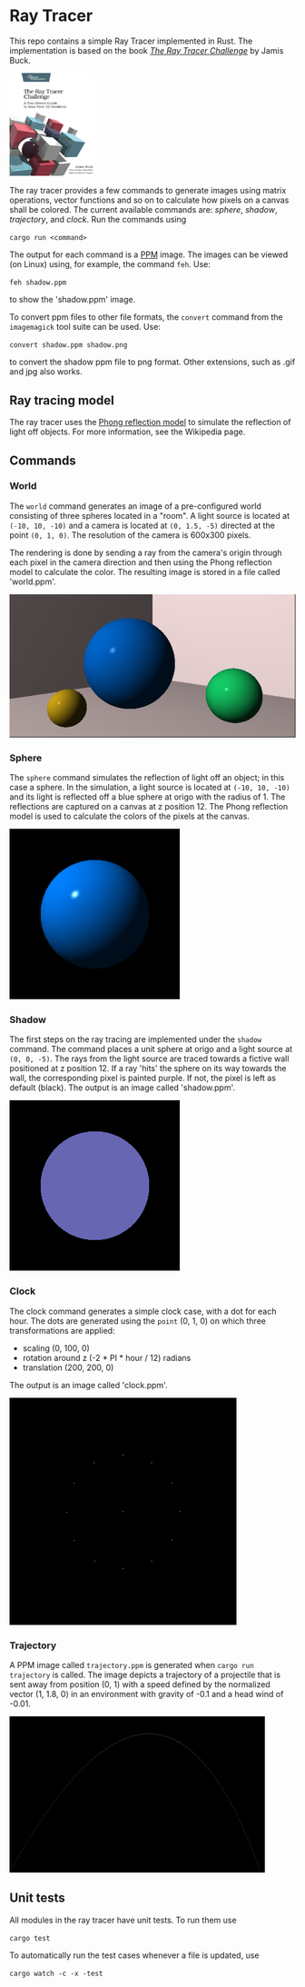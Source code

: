 # Ray Tracer

This repo contains a simple Ray Tracer implemented in Rust. The implementation
is based on the book [*The Ray Tracer Challenge*](http://raytracerchallenge.com/)
by Jamis Buck.

[<img src="doc/bookcover.jpg" width="30%" height="30%" />](http://raytracerchallenge.com/)

The ray tracer provides a few commands to generate images using matrix
operations, vector functions and so on to calculate how pixels on a canvas
shall be colored. The current available commands are: *sphere*, *shadow*,
*trajectory*, and *clock*. Run the commands using

`cargo run <command>`

The output for each command is a [PPM](https://en.wikipedia.org/wiki/Netpbm) image.
The images can be viewed (on Linux) using, for example, the command `feh`. Use:

`feh shadow.ppm`

to show the 'shadow.ppm' image.

To convert ppm files to other file formats, the `convert` command from the
`imagemagick` tool suite can be used. Use:

`convert shadow.ppm shadow.png`

to convert the shadow ppm file to png format. Other extensions, such as .gif
and jpg also works.


## Ray tracing model

The ray tracer uses the [Phong reflection
model](https://en.wikipedia.org/wiki/Phong_reflection_model) to simulate the
reflection of light off objects. For more information, see the Wikipedia page.

## Commands

### World

The `world` command generates an image of a pre-configured world consisting of
three spheres located in a "room". A light source is located at `(-10, 10,
-10)` and a camera is located at `(0, 1.5, -5)` directed at the point `(0, 1,
0)`. The resolution of the camera is 600x300 pixels.

The rendering is done by sending a ray from the camera's origin through each
pixel in the camera direction and then using the Phong reflection model to
calculate the color. The resulting image is stored in a file called
'world.ppm'.

![World](doc/world.png)

### Sphere

The `sphere` command simulates the reflection of light off an object; in this
case a sphere. In the simulation, a light source is located at `(-10, 10, -10)`
and its light is reflected off a blue sphere at origo with the radius of 1. The
reflections are captured on a canvas at z position 12. The Phong reflection
model is used to calculate the colors of the pixels at the canvas.

![Sphere](doc/sphere.png)


### Shadow

The first steps on the ray tracing are implemented under the `shadow` command.
The command places a unit sphere at origo and a light source at `(0, 0, -5)`.
The rays from the light source are traced towards a fictive wall positioned at
z position 12. If a ray 'hits' the sphere on its way towards the wall, the
corresponding pixel is painted purple. If not, the pixel is left as default
(black). The output is an image called 'shadow.ppm'.

![Shadow](doc/shadow.png)


### Clock

The clock command generates a simple clock case, with a dot for each hour. The
dots are generated using the `point` (0, 1, 0) on which three transformations
are applied:

* scaling (0, 100, 0)
* rotation around z (-2 * PI * hour / 12) radians
* translation (200, 200, 0)

The output is an image called 'clock.ppm'.

![Clock](doc/clock.png)

### Trajectory

A PPM image called `trajectory.ppm` is generated when `cargo run trajectory` is
called. The image depicts a trajectory of a projectile that is sent away from
position (0, 1) with a speed defined by the normalized vector (1, 1.8, 0) in an
environment with gravity of -0.1 and a head wind of -0.01.

![Trajectory trajectory](doc/trajectory.png)

## Unit tests

All modules in the ray tracer have unit tests. To run them use

`cargo test`

To automatically run the test cases whenever a file is updated, use

`cargo watch -c -x -test`
